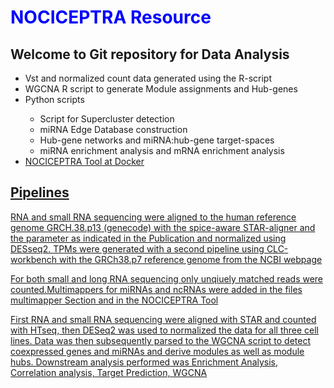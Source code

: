 
<h1 style="color:blue;"> NOCICEPTRA Resource </h1>

<h2> Welcome to Git repository for Data Analysis </h2>

<ul>
<li> Vst and normalized count data generated using the R-script </li>
<li> WGCNA R script to generate Module assignments and Hub-genes </li>
<li> Python scripts </li>
<ul> 
  <li> Script for Supercluster detection </li>
  <li> miRNA Edge Database construction </li>
  <li> Hub-gene networks and miRNA:hub-gene target-spaces </li>
  <li> miRNA enrichment analysis and mRNA enrichment analysis </li>
</ul>
<li> <a href = "https://hub.docker.com/repository/docker/muiphysiologie/nociceptra_mui"> NOCICEPTRA Tool at Docker </li>
</ul>

<h2> Pipelines </h2>

<p> RNA and small RNA sequencing were aligned to the human reference genome GRCH.38.p13 (genecode) with the spice-aware STAR-aligner and the parameter as indicated in the Publication
and normalized using DESseq2. TPMs were generated with a second pipeline using CLC-workbench with the GRCh38.p7 reference genome from the NCBI webpage</p>
<p> For both small and long RNA sequencing only unqiuely matched reads were counted.Multimappers for miRNAs and ncRNAs were added in the files multimapper Section and in the NOCICEPTRA Tool </p>

<p> First RNA and small RNA sequencing were aligned with STAR and counted with HTseq, then DESeq2 was used to normalized the data for all three cell lines.
  Data was then subsequently parsed to the WGCNA script to detect coexpressed genes and miRNAs and derive modules as well as module hubs.
  Downstream analysis performed was Enrichment Analysis, Correlation analysis, Target Prediction, WGCNA
</p>
  

  
